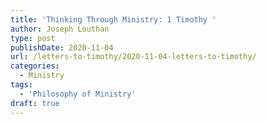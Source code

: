 ```yaml
---
title: 'Thinking Through Ministry: 1 Timothy '
author: Joseph Louthan
type: post
publishDate: 2020-11-04
url: /letters-to-timothy/2020-11-04-letters-to-timothy/
categories:
  - Ministry
tags:
  - 'Philosophy of Ministry'
draft: true
---
```

